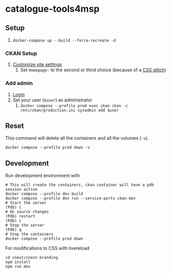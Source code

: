 # catalogue-tools4msp

## Setup

1. `docker-compose up --build --force-recreate -d`

### CKAN Setup

1. [Customize site settings](http://localhost:5000/ckan-admin/config)
   1. Set `Homepage:` to the second or third choice (because of a [CSS glitch](https://github.com/ckan/ckan/issues/6542))

### Add admin

1. [Login](http://localhost:5000/user/login)
2. Set your user (`$user`) as administrator
   1. `docker compose --profile prod exec ckan ckan -c /etc/ckan/production.ini sysadmin add $user`

## Reset

This command will delete all the containers and all the volumes (`-v`).

```
docker compose --profile prod down -v
```

## Development

Run development environment with

```
# This will create the containers, ckan container will have a pdb session active
docker compose --profile dev build
docker compose --profile dev run --service-ports ckan-dev
# Start the server
(Pdb) c
# On source changes
(Pdb) restart
(Pdb) c
# Stop the server
(Pdb) q
# Stop the containers
docker compose --profile prod down
```

For modifications to CSS with livereload
```
cd cnext/cnext-branding
npm install
npm run dev
```